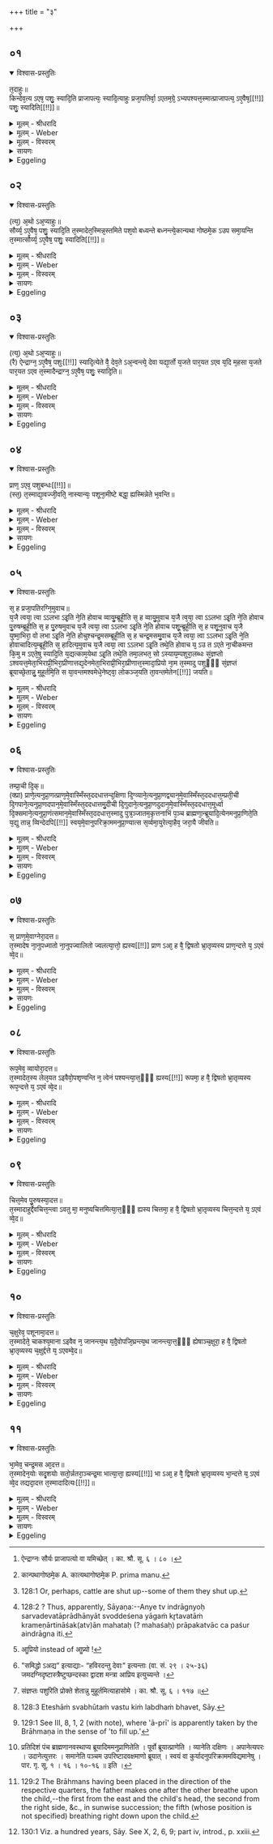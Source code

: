 +++
title = "३"

+++


## ०१


<details open><summary>विश्वास-प्रस्तुतिः</summary>

त᳘दाहुः॥  
किन्देव᳘त्य ऽएष᳘ पशुः᳘ स्यादि᳘ति प्राजापत्यः᳘ स्यादि᳘त्याहुः प्रजा᳘पतिर्वा᳘ ऽएतम᳘ग्रे᳘ ऽभ्यपश्यत्त᳘स्मात्प्राजापत्य᳘ ऽए᳘वैष᳘[[!!]] पशुः᳘ स्यादिति[[!!]]॥
</details>

<details><summary>मूलम् - श्रीधरादि</summary>

त᳘दाहुः॥  
किन्देव᳘त्य ऽएष᳘ पशुः᳘ स्यादि᳘ति प्राजापत्यः᳘ स्यादि᳘त्याहुः प्रजा᳘पतिर्वा᳘ ऽएतम᳘ग्रे᳘ ऽभ्यपश्यत्त᳘स्मात्प्राजापत्य᳘ ऽए᳘वैष᳘[[!!]] पशुः᳘ स्यादिति[[!!]]॥
</details>

<details><summary>मूलम् - Weber</summary>

त᳘दाहुः॥  
किंदेव᳘त्य एष᳘ पशुः᳘ स्यादि᳘ति प्राजापत्यः᳘ स्यादि᳘त्याहुः प्रजा᳘पतिर्वा᳘ एतम᳘ग्रेऽभ्य᳘पश्यत्त᳘स्मात्प्राजापत्य᳘ एॗवैष᳘ पशुः᳘ स्यादि᳘ति॥
</details>

<details><summary>मूलम् - विस्वरम्</summary>

**पशुदेवताविकल्पाभिधायकं ब्राह्मणम् ।**
 
तदाहुः- किंदेवत्य एष पशुः स्यादिति । प्राजापत्यः स्यादित्याहुः । प्रजापतिर्वा एतमग्रे ऽभ्यपश्यत् । तस्मात्प्राजापत्य एवैष पशुः स्यादिति ॥ १ ॥ 
</details>

<details><summary>सायणः</summary>

अथास्य पशोः प्रजापतिः सूर्य इन्द्राग्नी चेति त्रयो देवा विकल्पिता [^१_२०८] इति दर्शयितुं क्रमेण तं तं पक्षं सोपपत्तिकमाह- **तदाहुः किंदेवत्य एष पशुः स्यादि**त्यादिना । प्रजापतिना आदौ दृष्टत्वात् अस्य पशोः प्रजापतिर्देवतेति केचिदाहुः ॥ १ ॥ 

[^१_२०८]: ऐन्द्राग्नः सौर्यः प्राजापत्यो वा यमिच्छेत् । का. श्रौ. सू. ६ । ८० । 
</details>

<details><summary>Eggeling</summary>

1. Here, now, they say, 'To what deity should this victim belong?'--'It should belong to Prajāpati,' they say; 'for it was Prajāpati who first saw it: therefore it is to Prajāpati that this victim should belong.'
</details>


## ०२


<details open><summary>विश्वास-प्रस्तुतिः</summary>

(त्य᳘) अ᳘थो ऽअ᳘प्याहुः॥  
सौर्य्य᳘ ऽए᳘वैष᳘ पशुः᳘ स्यादि᳘ति त᳘स्मादेत᳘स्मिन्न᳘स्तमिते पश᳘वो बध्यन्ते बध्नन्त्ये᳘कान्यथा गोष्ठमे᳘क ऽउप समा᳘यन्ति त᳘स्मात्सौर्य्य᳘ ऽए᳘वैष᳘ पशुः᳘ स्यादिति[[!!]]॥
</details>

<details><summary>मूलम् - श्रीधरादि</summary>

(त्य᳘) अ᳘थो ऽअ᳘प्याहुः॥  
सौर्य्य᳘ ऽए᳘वैष᳘ पशुः᳘ स्यादि᳘ति त᳘स्मादेत᳘स्मिन्न᳘स्तमिते पश᳘वो बध्यन्ते बध्नन्त्ये᳘कान्यथा गोष्ठमे᳘क ऽउप समा᳘यन्ति त᳘स्मात्सौर्य्य᳘ ऽए᳘वैष᳘ पशुः᳘ स्यादिति[[!!]]॥
</details>

<details><summary>मूलम् - Weber</summary>

अ᳘थो अ᳘प्याहुः॥  
सौर्य᳘ एॗवैष᳘ पशुः᳘ स्यादि᳘ति त᳘स्मादेत᳘स्मिन्न᳘स्तमिते पश᳘वो बध्यन्ते बध्नन्त्ये᳘कान्यथागोष्ठमे᳘क [^wbr_1] उपसमा᳘यन्ति त᳘स्मात्सौर्य᳘ एॗवैष᳘ पशुः᳘ स्यादि᳘ति॥  

[^wbr_1]: कान्पथागोष्ठमे᳘क A. कात्यथागोष्ठमे᳘क P. prima manu.
</details>

<details><summary>मूलम् - विस्वरम्</summary>

अथो अप्याहुः । सौर्य एवैष पशुः स्यादिति । तस्मादेतस्मिन्नस्तमिते पशवो बध्यन्ते । बध्नन्त्येकान्यथा गोष्ठम् एक उप समायन्ति । तस्मात्सौर्य एवैष पशुः स्यादिति ॥ २ ॥ 
</details>

<details><summary>सायणः</summary>

अपरे सूर्ये अस्तमिते पशूनां स्वस्वस्थाने बन्धनदर्शनात् सर्वेषां स्वस्वस्थाने प्राप्तेश्च हेतोः सूर्यायत्तस्थितित्वात् 'सौर्य एव' इत्याहुः ॥ २ ॥ 
</details>

<details><summary>Eggeling</summary>

2. And they also say, 'To Sūrya (the sun) that victim should belong;'--whence it is that cattle are tied up when he (the sun) has set: some of them

they tie up [^egg_395] in their respective stables, and others just flock together:--'therefore,' they say, 'it is to Sūrya that this victim should belong.'

[^egg_395]: 128:1 Or, perhaps, cattle are shut up--some of them they shut up.
</details>


## ०३


<details open><summary>विश्वास-प्रस्तुतिः</summary>

(त्य᳘) अ᳘थो ऽअ᳘प्याहुः॥  
(रै) ऐन्द्राग्न᳘ ऽए᳘वैष᳘ पशुः[[!!]] स्यादि᳘त्येते वै᳘ देव᳘ते ऽअ᳘न्वन्त्ये᳘ देवा यद्या᳘र्तो य᳘जते पार᳘यत ऽएव य᳘दि म᳘हसा य᳘जते पार᳘यत ऽएव त᳘स्मादैन्द्राग्न᳘ ऽए᳘वैष᳘ पशुः᳘ स्यादि᳘ति॥
</details>

<details><summary>मूलम् - श्रीधरादि</summary>

(त्य᳘) अ᳘थो ऽअ᳘प्याहुः॥  
(रै) ऐन्द्राग्न᳘ ऽए᳘वैष᳘ पशुः[[!!]] स्यादि᳘त्येते वै᳘ देव᳘ते ऽअ᳘न्वन्त्ये᳘ देवा यद्या᳘र्तो य᳘जते पार᳘यत ऽएव य᳘दि म᳘हसा य᳘जते पार᳘यत ऽएव त᳘स्मादैन्द्राग्न᳘ ऽए᳘वैष᳘ पशुः᳘ स्यादि᳘ति॥
</details>

<details><summary>मूलम् - Weber</summary>

अ᳘थो अ᳘प्याहुः॥  
ऐन्द्राग्न᳘ एॗवैष᳘ पशुः᳘ स्यादि᳘त्येते वै᳘ देव᳘ते अ᳘न्वन्त्ये᳘ देवा यद्या᳘र्तो य᳘जते पार᳘यत एव य᳘दि म᳘हसाय᳘जते पार᳘यत एव त᳘स्मादैन्द्राग्न᳘ एॗवैष पशुः᳘ स्यादि᳘ति॥
</details>

<details><summary>मूलम् - विस्वरम्</summary>

अथो अप्याहुः । ऐन्द्राग्न एवैष पशुः स्यादिति । एते वै देवते अन्वन्ये देवाः । यद्यार्तो यजते पारयत एव । यदि महसा यजते पारयत एव । तस्मादैन्द्राग्न एवैष पशुः स्यादिति ॥ ३ ॥ 
</details>

<details><summary>सायणः</summary>

अन्ये तु इन्द्राग्न्योः सर्वदेवताप्राधान्यात् स्वोद्देशेन यागं कृतवतां क्रमेणार्तिनाशकत्वात् महसः प्रापकत्वाच्च पशोरिन्द्राग्नी एव देवते इत्याहुः ॥ ३ ॥ 
</details>

<details><summary>Eggeling</summary>

3. And they also say, 'To Indra and Agni that victim should belong; for behind these two deities are (all) the other gods;--if one who is afflicted sacrifices, those two (gods) sustain him; and if one sacrifices with (a desire for) abundance [^egg_396], they sustain him: therefore it is to Indra and Agni that this victim should belong.'

[^egg_396]: 128:2 ? Thus, apparently, Sāyaṇa:--Anye tv indrāgnyoḥ sarvadevatāprādhānyāt svoddeśena yāgaṁ kr̥tavatāṁ krameṇārtināśak(atv)ān mahataḥ (? mahaśaḥ) prāpakatvāc ca paśur aindrāgna iti.
</details>


## ०४


<details open><summary>विश्वास-प्रस्तुतिः</summary>

प्राण᳘ ऽएव᳘ पशुबन्धः[[!!]]॥  
(स्त᳘) त᳘स्माद्या᳘वज्जी᳘वति᳘ नास्यान्यः᳘ पशूना᳘मीष्टे बद्धा᳘ ह्यस्मिन्नेते भ᳘वन्ति॥
</details>

<details><summary>मूलम् - श्रीधरादि</summary>

प्राण᳘ ऽएव᳘ पशुबन्धः[[!!]]॥  
(स्त᳘) त᳘स्माद्या᳘वज्जी᳘वति᳘ नास्यान्यः᳘ पशूना᳘मीष्टे बद्धा᳘ ह्यस्मिन्नेते भ᳘वन्ति॥
</details>

<details><summary>मूलम् - Weber</summary>

प्राण᳘ एव᳘ पशुबन्धः᳟॥  
त᳘स्माद्या᳘वज्जीवतिॗ नास्यान्यः᳘ पशूना᳘मीष्टे बद्धाॗ ह्यास्मिन्नेते भ᳘वन्ति॥
</details>

<details><summary>मूलम् - विस्वरम्</summary>

प्राण एव पशुबन्धः । तस्माद्यावज्जीवति । नास्यान्यः पशूनामीष्टे । बद्धा ह्यस्मिन्नेते भवन्ति ॥ ४ ॥ 
</details>

<details><summary>सायणः</summary>

पशुत्वस्य प्राणात्मकतां तत्परिज्ञातुः पशुना आर्तिहेतुतां समर्थयते- **प्राण एव पशुबन्ध** इति । तस्मात् पशोः प्राणाभिमानित्वात् स पशुबन्धयाजी यावन्तं कालं 'जीवति' 'अस्य' यजमानस्य 'पशूनाम्' 'नान्यः' तस्करादिः स्वामी भवति । किं तु 'अस्मिन्' संबद्धा एव 'एते' पशव 'भवन्ति' । तस्मात् प्राणरूपता युक्ता ॥ ४ ॥ 
</details>

<details><summary>Eggeling</summary>

4. The animal sacrifice, indeed, is the breath, whence, as long as one lives, no other has power over his cattle, for they are tied to him.
</details>


## ०५


<details open><summary>विश्वास-प्रस्तुतिः</summary>

स᳘ ह प्रजा᳘पतिरग्नि᳘मुवाच॥  
य᳘जै त्वया᳘ त्वा ऽऽलभा ऽइ᳘ति ने᳘ति होवाच व्वायु᳘म्ब्रूही᳘ति स᳘ ह व्वायु᳘मुवाच य᳘जै त्व᳘या᳘ त्वा ऽऽलभा ऽइ᳘ति ने᳘ति होवाच पु᳘रुषम्ब्रूही᳘ति स᳘ ह पु᳘रुषमुवाच य᳘जै त्वया᳘ त्वा ऽऽलभा ऽइ᳘ति ने᳘ति होवाच पशू᳘न्ब्रूही᳘ति स᳘ ह पशू᳘नुवाच य᳘जै युष्मा᳘भिरा᳘ वो लभा ऽइ᳘ति ने᳘ति होचुश्चन्द्र᳘मसम्ब्रूही᳘ति स᳘ ह चन्द्र᳘मसमु᳘वाच य᳘जै त्वया᳘ त्वा ऽऽलभा ऽइ᳘ति ने᳘ति होवाचादित्य᳘म्ब्रूही᳘ति स᳘ हादित्य᳘मुवाच य᳘जै त्वया᳘ त्वा ऽऽलभा ऽइ᳘ति तथे᳘ति होवाच य᳘ ऽउ त ऽएते ना᳘चीकमन्त कि᳘मु म ऽएते᳘षु स्यादि᳘ति य᳘द्यत्काम᳘येथा ऽइ᳘ति तथे᳘ति तमा᳘लभत᳘ सो ऽस्याय᳘म्पशुरा᳘लब्धः सं᳘ज्ञप्तो ऽश्वयत्त᳘मेता᳘भिराप्री᳘भिरा᳘प्रीणात्तद्य᳘देनमेता᳘भिराप्री᳘भिरा᳘प्रीणात्त᳘स्मादा᳘प्रियो ना᳘म त᳘स्मादु पशुᳫँ᳭ सं᳘ज्ञप्तं ब्रूयाच्छे᳘तान्नु᳘ मुहूर्तमि᳘ति स या᳘वन्तमश्वमेधे᳘नेष्ट्वा᳘ लोकञ्ज᳘यति ता᳘वन्तमेतेन[[!!]] जयति॥
</details>

<details><summary>मूलम् - श्रीधरादि</summary>

स᳘ ह प्रजा᳘पतिरग्नि᳘मुवाच॥  
य᳘जै त्वया᳘ त्वा ऽऽलभा ऽइ᳘ति ने᳘ति होवाच व्वायु᳘म्ब्रूही᳘ति स᳘ ह व्वायु᳘मुवाच य᳘जै त्व᳘या᳘ त्वा ऽऽलभा ऽइ᳘ति ने᳘ति होवाच पु᳘रुषम्ब्रूही᳘ति स᳘ ह पु᳘रुषमुवाच य᳘जै त्वया᳘ त्वा ऽऽलभा ऽइ᳘ति ने᳘ति होवाच पशू᳘न्ब्रूही᳘ति स᳘ ह पशू᳘नुवाच य᳘जै युष्मा᳘भिरा᳘ वो लभा ऽइ᳘ति ने᳘ति होचुश्चन्द्र᳘मसम्ब्रूही᳘ति स᳘ ह चन्द्र᳘मसमु᳘वाच य᳘जै त्वया᳘ त्वा ऽऽलभा ऽइ᳘ति ने᳘ति होवाचादित्य᳘म्ब्रूही᳘ति स᳘ हादित्य᳘मुवाच य᳘जै त्वया᳘ त्वा ऽऽलभा ऽइ᳘ति तथे᳘ति होवाच य᳘ ऽउ त ऽएते ना᳘चीकमन्त कि᳘मु म ऽएते᳘षु स्यादि᳘ति य᳘द्यत्काम᳘येथा ऽइ᳘ति तथे᳘ति तमा᳘लभत᳘ सो ऽस्याय᳘म्पशुरा᳘लब्धः सं᳘ज्ञप्तो ऽश्वयत्त᳘मेता᳘भिराप्री᳘भिरा᳘प्रीणात्तद्य᳘देनमेता᳘भिराप्री᳘भिरा᳘प्रीणात्त᳘स्मादा᳘प्रियो ना᳘म त᳘स्मादु पशुᳫँ᳭ सं᳘ज्ञप्तं ब्रूयाच्छे᳘तान्नु᳘ मुहूर्तमि᳘ति स या᳘वन्तमश्वमेधे᳘नेष्ट्वा᳘ लोकञ्ज᳘यति ता᳘वन्तमेतेन[[!!]] जयति॥
</details>

<details><summary>मूलम् - Weber</summary>

स᳘ ह प्रजा᳘पतिरग्नि᳘मुवाच॥  
य᳘जै त्वया᳘ त्वा लभा इ᳘ति ने᳘ति होवाच वायु᳘म् ब्रूही᳘ति स᳘ ह वायु᳘मुवाच य᳘जै त्व᳘या᳘ त्वा लभा इ᳘ति ने᳘ति होवाच पु᳘रुषम् ब्रूही᳘ति स᳘ ह पु᳘रुषमुवाच य᳘जै त्वया᳘ त्वा लभा इ᳘ति ने᳘ति होवाच पशू᳘न्ब्रूही᳘ति स᳘ ह पशू᳘नुवाच य᳘जै युष्मा᳘भिरा᳘ वो लभा इ᳘ति ने᳘ति होचुश्चन्द्र᳘मसम् ब्रूही᳘ति स᳘ ह चन्द्र᳘मसमुवाच य᳘जै त्वया᳘ त्वा लभा इ᳘ति ने᳘ति होवाचादित्य᳘म् ब्रूही᳘ति स᳘ हादित्य᳘मुवाच य᳘जै त्वया᳘ त्वा लभा इ᳘ति तथे᳘ति होवाच य᳘ उ त एते ना᳘चीकमन्त कि᳘मु म एते᳘षु स्यादि᳘ति य᳘द्यत्काम᳘येथा इ᳘ति तथे᳘ति तमा᳘लभतॗ सोऽस्याय᳘म् पशुरा᳘लब्धः सं᳘ज्ञप्तोऽश्वयत्त᳘मेता᳘भिराप्री᳘भिरा᳘प्रीणात्तद्य᳘देनमेता᳘भिराप्री᳘भिरा᳘प्रीणात्त᳘स्मादाॗप्रियो [^wbr_2] ना᳘म त᳘स्मादु पशुᳫं सं᳘ज्ञप्तम् ब्रूयाछे᳘तां नु᳘ मुहूर्तमि᳘ति स या᳘वन्तमश्वमेधे᳘नेष्ट्वा᳘ लोकं ज᳘यति ता᳘वन्तमेते᳘न जयति॥  

[^wbr_2]: आॗप्रियो instead of आॗप्र्यो !
</details>

<details><summary>मूलम् - विस्वरम्</summary>

स ह प्रजापतिरग्निमुवाच । यजै त्वया त्वा ऽऽलभा इति । नेति होवाच । वायुं ब्रूहीति । स ह वायुमुवाच । यजै त्वया त्वा ऽऽलभा इति । नेति होवाच । पुरुषं ब्रूहीति । स ह पुरुषमुवाच । जै त्वया त्वा ऽऽलभा इति । नेति होवाच । पशुन् ब्रूहीति । स ह पशूनुवाच । यजै युष्माभिरा वो लभा इति । नेति होचुः । चंद्रमसं ब्रूहीति । स ह चंद्रमसमुवाच । यजै त्वया त्वा ऽऽलभा इति । नेति होवाच । आदित्यं ब्रूहीति । स हादित्यमुवाच । यजै त्वया त्वा ऽऽलभा इति । तथेति होवाच । य उ त एते नाचीकमन्त । किमु म एतेषु स्यादिति । यद्यत्कामयेथा इति । तथेति तमालभत । सो ऽस्यायं पशुरालब्धः संज्ञप्तः अश्वयत् । तमेताभिराप्रीभिराप्रीणात् । तद्यदेनमेताभिराप्रीभिराप्रीणात् । तस्मादाप्रियो नाम । तस्मादु पशुं संज्ञप्तं ब्रूयाच्छेतान्नुमुहूर्तमिति । स यावन्तमश्वमेधेनेष्ट्वा लोकं जयति । तावन्तमेतेन जयति ॥ ५ ॥ 
</details>

<details><summary>सायणः</summary>

विहितस्य पशोः उक्तप्राणरूपतोपपादनाय तस्यैव अग्न्यादिषड्देवतामयत्वोपपादनाय च आख्यायिकामाह- **स ह प्रजापतिरग्निमुवाचे**त्यादिना । पुरा किल 'प्रजापतिरग्निमुवाच' । किमिति ? **यजै त्वये**ति । त्वां पशुं कृत्वा 'यजै' इति । तस्यैव व्याख्यानम्- **त्वा ऽऽलभै** इति । पशुभूतस्य तव आलंभं करिष्यामीति स प्रजापतिना पृष्टो ऽपि अग्निः 'नेति होवाच' निराचकारेत्यर्थः । हेत्यनेन पुरावृत्तत्वं द्योत्यते । एवं निराकुर्वन्नग्निः अन्ते आदित्य एव पशुर्भविष्यतीति अमुमर्थं मनसि कृत्वा 'वायुं ब्रूहि' इत्युवाच । एवं वायुपुरुषपशुचन्द्राः प्रजापतिना पशुभावाय पृष्टाः स्वं स्वं प्रतिषिध्य उत्तरमुत्तरं पृच्छेत्यूचुः । अथ तेषु निराकर्तृषु सत्सु चंद्रमसा आदित्यं पृच्छेत्युक्तः प्रजापतिः 'आदित्यमुवाच' 'त्वया यजै' इति । स तु तथेत्युवाच । अंगीकृत्य पुनरब्रवीत् । 'एते' पुनः पशुभावं नाकामयन्त । कामयतः 'मे' एतेष्वग्न्यादिषु किं स्यात् । एतेषां स्वभूतं वस्तु किं लब्धं भवेदिति । स प्रजापतिरादित्यमुवाच- **यद्यत्कामयेथा** इति । तत्तद्दास्यामीति शेषः । कामितस्वरूपमुपरि वक्ष्यति- "स प्रागमेवाग्नेरादत्त" इत्यादिना । एवमुक्त्वा वाचं स्वीकृत्य तथा ऽस्त्वित्युक्ते स प्रजापतिस्तमालंभत । 'स आलब्धः' 'संज्ञप्तः' पशुः 'अश्वयत्' उच्छूनः अभवत् । तं उच्छूनं पशुं 'एताभिः' प्रसिद्धाभिः "समिद्धो अद्य" (वा. सं. २९ । २५) इत्यादिभिराप्रीभिः [^१_२१०] 'आप्रीणात्' अतर्पयत् । प्रसंगादाप्रीशब्दं निर्वक्ति- **तद्यदेनमेताभिरि**ति । यस्मादेनं पशुं 'एताभिराप्रीणात्' । आप्रीतं संतुष्टं चक्रे । 'तस्मात्' आप्रीणामन्नसाधनत्वात् 'आप्रियः' इति 'नाम' संपन्नम् । तदेव प्रीणनजनितं शयनं विधत्ते- 'तस्मादु पशुं संज्ञप्तं ब्रूयात्'- **शेतान्नुमुहूर्तमि**ति [^२_२१०] । तदाह 'शेतान्नुमुहूर्तमिति' । मुहूर्तो घटिकाद्वयम् । अत्यंतसंयोगे द्वितीया (पा. सू. २ । ३ । ५) इति । 'शेताम्' तावंतं कालं आप्रीणनेन आत्यन्तिकं सुखं प्राप्त इव अयं पशुः शयनं करोत्वित्यर्थः । अथ यथा अश्वमेधेन इष्टभावनापुरःसरं पशुनेष्टवतः फलमाह- **स यावन्तमश्वमेधेनेष्ट्वा लोकं जयति तावन्तमेतेन जयति** इति । एतेन आदित्यात्मना भावितेन पशुनेत्यर्थः । वेदितुः फलं चैतत् द्रष्टव्यम् । एतेनोक्तार्थज्ञानेनेत्यर्थः ॥ ५ ॥ 

[^१_२१०]: "समिद्धो ऽअद्य” इत्याद्याः- “हविरदन्तु देवाः" इत्यन्ताः (वा. सं. २९ । २५-३६) जमदग्निदृष्टास्त्रैष्टुप्छन्दस्का द्वादश मन्त्रा आप्रिय इत्युच्यन्ते । 

[^२_२१०]: संज्ञप्तः पशुरिति प्रोक्ते शेतान्नु मुहूर्तमित्याहासोमे । का. श्रौ. सू. ६ । ११७ ॥ 
</details>

<details><summary>Eggeling</summary>

5. Prajāpati said to Agni, 'I will perform sacrifice with thee: I will lay hands upon thee (as a victim).'--'Nay,' said he, 'speak unto man!' He said to man, 'I will perform sacrifice with thee: I will lay hands upon thee.'--'Nay,' said he, 'speak unto the cattle!' He said to the cattle, 'I will perform sacrifice with you: I will lay hands upon you.'--'Nay,' said they, 'speak unto the moon!' He said to the moon, 'I will perform sacrifice with thee: I will lay hands upon thee,'--'Nay,' said he, 'speak unto the sun!' He said to the sun, 'I will perform sacrifice with thee: I will lay hands upon thee.' 'So be it!' said he; 'but seeing that those liked it not (to be slaughtered), what, then, shall become mine that now is with these [^egg_397]?'--'Whatsoever

[^egg_397]: 128:3 Eteshāṁ svabhūtaṁ vastu kiṁ labdhaṁ bhavet, Sāy.

thou mayest desire,' he said.--'So be it,' he replied. He laid hands upon him, and this is that animal of his seized (for sacrifice). When slaughtered, it swelled, and by means of those Āprī-hymns, he appeased it [^egg_398]; and inasmuch as, by means of these Āprī-hymns, he appeased it, they are called Āprīs. And let him, for that reason, say of the slaughtered animal, 'Let it lie for a moment!' As great as the world is which he gains by performing the horse-sacrifice, so great a world does he gain by this (animal sacrifice).

[^egg_398]: 129:1 See III, 8, 1, 2 (with note), where 'ā-prī' is apparently taken by the Brāhmaṇa in the sense of 'to fill up.'
</details>


## ०६


<details open><summary>विश्वास-प्रस्तुतिः</summary>

तम्प्रा᳘ची दि᳘क्॥  
(क्प्रा) प्राणे᳘त्यनुप्रा᳘णत्प्राण᳘मे᳘वास्मिँस्त᳘ददधात्तन्द᳘क्षिणा दि᳘ग्व्याने᳘त्यनुप्रा᳘णद्व्यान᳘मे᳘वास्मिँस्त᳘ददधात्त᳘म्प्रती᳘ची दि᳘गपाने᳘त्यनुप्रा᳘णदपान᳘मे᳘वास्मिँस्त᳘ददधात्तमु᳘दीची दि᳘गुदाने᳘त्यनुप्रा᳘णदुदान᳘मे᳘वास्मिँस्त᳘ददधात्त᳘मूर्ध्वा दि᳘क्समाने᳘त्यनुप्रा᳘णंत्समान᳘मे᳘वास्मिँस्त᳘ददधात्त᳘स्मादु पुत्र᳘ञ्जातम᳘कृत्तनाभिं प᳘ञ्च ब्राह्मणा᳘न्ब्रूयादि᳘त्येनमनुप्रा᳘णिते᳘ति य᳘द्यु तान्न᳘ व्विन्देदपि[[!!]] स्वय᳘मे᳘वानुपरिक्रा᳘ममनुप्रा᳘ण्यात्स स᳘र्व्वमा᳘युरेत्या᳘हैव᳘ जरा᳘यै जीवति॥
</details>

<details><summary>मूलम् - श्रीधरादि</summary>

तम्प्रा᳘ची दि᳘क्॥  
(क्प्रा) प्राणे᳘त्यनुप्रा᳘णत्प्राण᳘मे᳘वास्मिँस्त᳘ददधात्तन्द᳘क्षिणा दि᳘ग्व्याने᳘त्यनुप्रा᳘णद्व्यान᳘मे᳘वास्मिँस्त᳘ददधात्त᳘म्प्रती᳘ची दि᳘गपाने᳘त्यनुप्रा᳘णदपान᳘मे᳘वास्मिँस्त᳘ददधात्तमु᳘दीची दि᳘गुदाने᳘त्यनुप्रा᳘णदुदान᳘मे᳘वास्मिँस्त᳘ददधात्त᳘मूर्ध्वा दि᳘क्समाने᳘त्यनुप्रा᳘णंत्समान᳘मे᳘वास्मिँस्त᳘ददधात्त᳘स्मादु पुत्र᳘ञ्जातम᳘कृत्तनाभिं प᳘ञ्च ब्राह्मणा᳘न्ब्रूयादि᳘त्येनमनुप्रा᳘णिते᳘ति य᳘द्यु तान्न᳘ व्विन्देदपि[[!!]] स्वय᳘मे᳘वानुपरिक्रा᳘ममनुप्रा᳘ण्यात्स स᳘र्व्वमा᳘युरेत्या᳘हैव᳘ जरा᳘यै जीवति॥
</details>

<details><summary>मूलम् - Weber</summary>

तम् प्रा᳘ची दि᳘क्॥  
प्राणे᳘त्यनुप्रा᳘णत्प्राण᳘मेॗवास्मिंस्त᳘ददधात्तं द᳘क्षिणा दि᳘ग्व्याने᳘त्यनुप्रा᳘णद्व्यान᳘मेॗवास्मिंस्त᳘ददधात्त᳘म् प्रती᳘ची दि᳘गपाने᳘त्यनुप्रा᳘णदपान᳘मेॗवास्मिंस्त᳘ददधात्तमु᳘दीची दि᳘गुदाने᳘त्यनुप्रा᳘णदुदान᳘मेॗवास्मिंस्त᳘ददधात्त᳘मूर्ध्वा दि᳘क्समाने᳘त्यनुप्रा᳘णत्समान᳘मेॗवास्मिंस्त᳘ददधात्त᳘स्मादु पुत्रं᳘ जातम᳘कृत्तनाभिम् प᳘ञ्च ब्राह्मणा᳘न्ब्रूयादि᳘त्येनमनुप्रा᳘णिते᳘ति य᳘द्यु तान्न᳘ विन्देद᳘पि स्वय᳘मेॗवानुपरिक्रा᳘ममनुप्रा᳘ण्यात्स स᳘र्वमा᳘युरेत्या᳘ हैव᳘ जरा᳘यै जीवति॥
</details>

<details><summary>मूलम् - विस्वरम्</summary>

तं प्राची दिक् प्राणेत्यनुप्राणत्; प्राणमेवास्मिंस्तददधात् । तं दक्षिणा दिग्व्यानेत्यनुप्राणत् । व्यानमेवास्मिंस्तददधात् । तं प्रतीची दिगपानेत्यनुप्राणत्; अपानमेवास्मिंस्तददधात् । तमुदीची दिगुदानेत्यनुप्राणत्; उदानमेवास्मिंस्तददधात् । तमूर्ध्वा दिक् समानेत्यनुप्राणत्; समानमेवास्मिंस्तददधात् । तस्मादु पुत्रं जातमकृत्तनाभिं पंच ब्राह्मणान् ब्रूयादित्येनमनुप्राणितेति । यद्युतान्न विंदेत् । अपि स्वयमेवानुपरिक्राममनुप्राण्यात् । स सर्वमायुरेति । आ हैव जरायै जीवति ॥ ६ ॥ 
</details>

<details><summary>सायणः</summary>

'तं' निष्प्राणत्वेन उच्छ्नं आदित्यलक्षणं पशुं 'प्राची' दिग्देवता हे गतप्राण पशो ! त्वं 'प्राण' प्राणवायुविशिष्टो भव 'इति अनुप्राणत्' । तस्योपरि श्वासं दत्तवतीत्यर्थः । अस्मिन्पशौ 'प्राणमेव' तत्तेनानुप्राणनेन 'अदधात्' स्थापितवति । तथा 'दक्षिणा दिक्' 'व्यान' इत्युक्त्वा 'अनुप्राणत्' तेन 'व्यानमस्मिन्नदधात्' । एवं प्रतीच्युदीच्यूर्ध्वा ऽऽख्यास्तिस्रो ऽपि दिशः क्रमेण 'अपानं उदानं समानं' च 'तस्मिन्' अदधुः । प्रसंगात् किंचित्पुरुषार्थं प्रयोगमाह- **तस्मादु** [^१_२११] **पुत्रं जातमकृत्तनाभिमि**ति । नाभिच्छेदनात्पूर्वं पंच ब्राह्मणान् "एत्य एनमनुप्राणित" 'इति ब्रूयात्' । इतिशब्देन दिक्कृतः प्रकारः प्रदर्श्यते । पंच ब्राह्मणान् पंच दिक्षु अवस्थाप्य प्रागादिक्रमेण प्राणेत्येवमुक्त्वा शिशोरुपरि श्वासं प्रक्षिपेदित्यर्थः । ब्राह्मणानामलाभे कथमिति तत्राह- **यद्यु तानि**ति । ब्राह्मणालाभे स्वपितैव सर्वतः परिक्रम्योक्तप्रकारं कुर्यात् । एवं कृते सति शिशुः 'सर्वं' शतसंवत्सररूपम् 'आयुरेति' च 'आ हैव जरायै जीवति' जरापर्यंतं जीवतीत्यर्थः । अनेन प्राण एव पशुबंध इति अधिभावना प्रदर्शिता भवति ॥ ६ ॥ 

[^१_२११]: प्रतिदिशं पंच ब्राह्मणानवस्थाप्य ब्रूयादिममनुप्राणितेति । पूर्वो ब्रूयात्प्राणेति । व्यानेति दक्षिणः । अपानेत्यपरः । उदानेत्युत्तरः । समानेति पञ्चम उपरिष्टादवक्षमाणो ब्रूयात् । स्वयं वा कुर्यादनुपरिक्राममविद्यमानेषु । पार. गृ. सू. १ । १६ । १०-१६ ॥ इति । 
</details>

<details><summary>Eggeling</summary>

6. The (wind of the) eastern region breathed over that (dead victim), saying, 'Breathe forth!' and thereby laid the breath (of the mouth) into it; the southern region breathed over it, saying, 'Breathe through!' and thereby laid the through-breathing into it; the western region breathed over it, saying, 'Breathe off!' and thereby laid the off-breathing into it; the northern region breathed over it, saying, 'Breathe up!' and thereby laid the up-breathing (of the nostrils) into it; the upper region breathed over it, saying, 'Breathe all about!' and thereby laid the circulating breathing into it. Therefore, regarding a new-born son, let him say to five Brāhmaṇas, before the navel-string has been cut, 'Breathe over him in this way [^egg_399]!' But if he should be unable to obtain them he may even

[^egg_399]: 129:2 The Brāhmans having been placed in the direction of the respective quarters, the father makes one after the other breathe upon the child,--the first from the east and the child's head, the second from the right side, &c., in sunwise succession; the fifth (whose position is not specified) breathing right down upon the child.

himself breathe over him whilst walking round him; and that (son of his) attains the full measure of life [^egg_400] and lives to old age.

[^egg_400]: 130:1 Viz. a hundred years, Sāy. See X, 2, 6, 9; part iv, introd., p. xxiii.
</details>


## ०७


<details open><summary>विश्वास-प्रस्तुतिः</summary>

स᳘ प्राण᳘मे᳘वाग्नेरा᳘दत्त॥  
त᳘स्मादेष ना᳘नुपध्मातो ना᳘नुपज्वालितो ज्वलत्या᳘त्तो᳘ ह्यस्य[[!!]] प्राण ऽआ᳘ ह वै᳘ द्विषतो भ्रा᳘तृव्यस्य प्राण᳘न्दत्ते य᳘ ऽएवं व्वे᳘द॥
</details>

<details><summary>मूलम् - श्रीधरादि</summary>

स᳘ प्राण᳘मे᳘वाग्नेरा᳘दत्त॥  
त᳘स्मादेष ना᳘नुपध्मातो ना᳘नुपज्वालितो ज्वलत्या᳘त्तो᳘ ह्यस्य[[!!]] प्राण ऽआ᳘ ह वै᳘ द्विषतो भ्रा᳘तृव्यस्य प्राण᳘न्दत्ते य᳘ ऽएवं व्वे᳘द॥
</details>

<details><summary>मूलम् - Weber</summary>

स᳘ प्राण᳘मेॗवाग्नेरा᳘दत्त॥  
त᳘स्मादेष ना᳘नुपध्मातो ना᳘नुपज्वलितो ज्वलत्या᳘त्तो ह्य᳘स्य प्राण आ᳘ ह वै᳘ द्विषतो भ्रा᳘तृव्यस्य प्राणं᳘ दत्ते य᳘ एवं वे᳘द॥
</details>

<details><summary>मूलम् - विस्वरम्</summary>

स प्राणमेवाग्नेरादत्त । तस्मादेष नानुपध्मा नानुपज्वालितो ज्वलति । आत्तो ह्यस्य प्राणः । आ ह वै द्विषतो भ्रातृव्यस्य प्राणं दत्ते । य एवं वेद ॥ ७ ॥ 
</details>

<details><summary>सायणः</summary>

"किमु म एतेषु स्यात्" इति आदित्येन उक्ते सति "यद्यत्कामयेथाः" इति प्रजापतिना यत् प्राक् दत्तम्, तस्य स्वीकारं दर्शयति- **प्राणमेवाग्नेरादत्ते**त्यादिना । प्राण आत्तो ऽअग्नेरिति कथं निश्चीयत इति ? । तत्र लिंगमाह- **तस्मादेष** इति । तस्मादात्तप्राणत्वादेव अग्निरनुपध्मातो मुखस्थेन वायुना ऽप्रेर्यमाणः तथा काष्ठादिना उपज्वलनमप्राप्तः कदाचिदपि 'न ज्वलति' । अतः अधिगम्यते प्राण आदित्येन स्वीकृत इति **आ ह वै द्विषत** इति । वेदितुः फलकथनम् ॥ ७ ॥ 
</details>

<details><summary>Eggeling</summary>

7. He (the sun) took unto himself Agni's breath; whence that (fire) does not blaze unless fanned or kindled, for its breath has been taken from it; and, verily, he who knows this takes away the breath of life from his spiteful enemy.
</details>


## ०८


<details open><summary>विश्वास-प्रस्तुतिः</summary>

रूप᳘मेव᳘ व्वायोरा᳘दत्त॥  
त᳘स्मादेत᳘स्य लेल᳘यत ऽइवैवो᳘पशृण्वन्ति न᳘ त्वेनं पश्यन्त्या᳘त्त᳘ᳫँ᳘ ह्यस्य[[!!]] रूपमा᳘ ह वै᳘ द्विषतो भ्रा᳘तृव्यस्य रूप᳘न्दत्ते य᳘ ऽएवं व्वे᳘द॥
</details>

<details><summary>मूलम् - श्रीधरादि</summary>

रूप᳘मेव᳘ व्वायोरा᳘दत्त॥  
त᳘स्मादेत᳘स्य लेल᳘यत ऽइवैवो᳘पशृण्वन्ति न᳘ त्वेनं पश्यन्त्या᳘त्त᳘ᳫँ᳘ ह्यस्य[[!!]] रूपमा᳘ ह वै᳘ द्विषतो भ्रा᳘तृव्यस्य रूप᳘न्दत्ते य᳘ ऽएवं व्वे᳘द॥
</details>

<details><summary>मूलम् - Weber</summary>

रूप᳘मेव वायोरा᳘दत्त॥  
त᳘स्मादेत᳘स्य लेल᳘यत इवैवो᳘पशृण्वन्ति नॗ त्वेनम् पश्यन्त्या᳘त्तᳫं ह्य᳘स्य रूपमा᳘ ह वै द्विषतो भ्रा᳘तृव्यस्य रूपं᳘ दत्ते य᳘ एवं वे᳘द॥
</details>

<details><summary>मूलम् - विस्वरम्</summary>

रूपमेव वायोरादत्त । तस्मादेतस्य लेलयत इवैवोपशृण्वंति । न त्वेनं पश्यंति । आत्तं ह्यस्य रूपम् । आ ह वै द्विषतो भ्रातृव्यस्य रूपं दत्ते । य एवं वेद ॥ ८ ॥ 
</details>

<details><summary>सायणः</summary>

वायोः सकाशात् रूपादाने कारणमाह- **तस्मादेतस्य लेलयत इवैवोपशृण्वंती**ति । 'लेलयतः' चलतः अस्य शृण्वंति । किं त्वेनं अग्न्यादिवन्न साक्षात्पश्यन्ति । **आ ह वा** इति वेदितुः फलश्रुतिः । एवं सर्वत्रादत्त इति संबंधः ॥ ८ ॥ 
</details>

<details><summary>Eggeling</summary>

8. He took to himself Vāyu's form; whence people hear it (the wind), as it were, shaking, but do not see it, for its form has been taken from it; and, verily, he who knows this takes away the form of his spiteful enemy.
</details>


## ०९


<details open><summary>विश्वास-प्रस्तुतिः</summary>

चित्त᳘मेव पु᳘रुषस्या᳘दत्त॥  
त᳘स्मादाहुर्द्देवचित्त᳘न्त्वा ऽवतु मा᳘ मनुष्यचित्तमित्या᳘त्त᳘ᳫँ᳘ ह्यस्य चित्तमा᳘ ह वै᳘ द्विषतो भ्रा᳘तृव्यस्य चित्त᳘न्दत्ते य᳘ ऽएवं व्वे᳘द॥
</details>

<details><summary>मूलम् - श्रीधरादि</summary>

चित्त᳘मेव पु᳘रुषस्या᳘दत्त॥  
त᳘स्मादाहुर्द्देवचित्त᳘न्त्वा ऽवतु मा᳘ मनुष्यचित्तमित्या᳘त्त᳘ᳫँ᳘ ह्यस्य चित्तमा᳘ ह वै᳘ द्विषतो भ्रा᳘तृव्यस्य चित्त᳘न्दत्ते य᳘ ऽएवं व्वे᳘द॥
</details>

<details><summary>मूलम् - Weber</summary>

चित्त᳘मेव पु᳘रुषस्या᳘दत्त॥  
त᳘स्मादाहुर्देवचित्तं᳘ त्वावतु मा᳘ मनुष्यचित्तमित्या᳘त्तᳫं ह्यस्य चित्तमा᳘ ह वै᳘ द्विषतो भ्रा᳘तृव्यस्य चित्तं᳘ दत्ते य᳘ एवं वे᳘द॥
</details>

<details><summary>मूलम् - विस्वरम्</summary>

चित्तमेव पुरुषस्यादत्त, तस्मादाहुः, देवचित्तं त्वा ऽवतु, मा मनुष्यचित्तमिति । आत्तं ह्यस्य चित्तम् । आ ह वै द्विषतो भ्रातृव्यस्य चित्तं दत्ते, य एवं वेद ॥ ९ ॥ 
</details>

<details><summary>सायणः</summary>

तथा 'पुरुषस्य' 'चित्तमेवादत्त' आदित्यः । 'तस्मात्' क्वचित् आशास्यं पुरुषमाहुः । कथं ? 'देवचित्तं त्वा ऽवतु, मा मनुष्यचित्तमिति' । **आ ह वा** इत्यादि पूर्ववत् ॥ ९ ॥ 
</details>

<details><summary>Eggeling</summary>

9. He took to himself man's thought; whence people say, 'The divine thought protect thee, man's thought me!' for his thought has been taken from him; and, verily, he who knows this takes away the thought of his spiteful enemy.
</details>


## १०


<details open><summary>विश्वास-प्रस्तुतिः</summary>

च᳘क्षुरेव᳘ पशूनामा᳘दत्त॥  
त᳘स्मादेते᳘ चाकश्य᳘माना ऽइवैव न᳘ जानन्त्य᳘थ य᳘दै᳘वोपजि᳘घ्रन्त्य᳘थ जानन्त्या᳘त्त᳘ᳫँ᳘ ह्येषाञ्च᳘क्षुरा᳘ ह वै᳘ द्विषतो भ्रा᳘तृव्यस्य च᳘क्षुर्द्दत्ते य᳘ ऽएवम्वे᳘द॥
</details>

<details><summary>मूलम् - श्रीधरादि</summary>

च᳘क्षुरेव᳘ पशूनामा᳘दत्त॥  
त᳘स्मादेते᳘ चाकश्य᳘माना ऽइवैव न᳘ जानन्त्य᳘थ य᳘दै᳘वोपजि᳘घ्रन्त्य᳘थ जानन्त्या᳘त्त᳘ᳫँ᳘ ह्येषाञ्च᳘क्षुरा᳘ ह वै᳘ द्विषतो भ्रा᳘तृव्यस्य च᳘क्षुर्द्दत्ते य᳘ ऽएवम्वे᳘द॥
</details>

<details><summary>मूलम् - Weber</summary>

च᳘क्षुरेव᳘ पशूनामा᳘दत्त॥  
त᳘स्मादेते᳘ चाकश्य᳘माना इवैव न᳘ जानन्त्य᳘थ यॗदैॗवोपजि᳘घ्रन्त्य᳘थ जानन्त्याॗत्तᳫं ह्येषां च᳘क्षुरा᳘ ह वै᳘ द्विषतो भ्रा᳘तृव्यस्य च᳘क्षुर्तत्ते य᳘ एवं वे᳘द॥
</details>

<details><summary>मूलम् - विस्वरम्</summary>

चक्षुरेव पशूनामादत्त, तस्मादेते चाकश्यमाना इवैव न जानन्ति । अथ यदैवोपजिघ्रन्ति । अथ जानन्ति । आत्तं ह्येषां चक्षुः । आ ह वै द्विषतो भ्रातृव्यस्य चक्षुर्दत्ते, य एवं वेद ॥ १० ॥ 
</details>

<details><summary>सायणः</summary>

पशुभ्यः सकाशात् चक्षुष आदाने लिंगमाह- **तस्मादेते चाकश्यमाना इवैव न जानन्ति** । **अथ यदैवोपजिघ्रंत्यथ जानन्ति** इति । यस्मात्पशवो भृशं पश्यन्त इव वर्तमाना अपि न 'जानन्ति' । किंतु आघ्राणेन सर्वं 'जानन्ति' । तस्माच्चक्षुरात्तमिति निश्चीयते । शिष्टं पूर्ववत् ॥ १० ॥ 
</details>

<details><summary>Eggeling</summary>

10. He took to himself the eye of cattle; whence, even whilst seeing clearly, as it were, they do not know anything, but only know what it is when they smell at it, for their eye has been taken from them; and, verily, he who knows this takes away the eye of his spiteful enemy.
</details>


## ११


<details open><summary>विश्वास-प्रस्तुतिः</summary>

भा᳘मेव᳘ चन्द्र᳘मस आ᳘दत्त॥  
त᳘स्मादेन᳘योः सदृ᳘शयोः सतो᳘र्न्नतरा᳘ञ्चन्द्र᳘मा भात्या᳘त्ता᳘ ह्यस्य[[!!]] भा ऽआ᳘ ह वै᳘ द्विषतो भ्रा᳘तृव्यस्य भा᳘न्दत्ते य᳘ ऽएवं व्वे᳘द तद्यदा᳘दत्त त᳘स्मादादित्यः[[!!]]॥
</details>

<details><summary>मूलम् - श्रीधरादि</summary>

भा᳘मेव᳘ चन्द्र᳘मस आ᳘दत्त॥  
त᳘स्मादेन᳘योः सदृ᳘शयोः सतो᳘र्न्नतरा᳘ञ्चन्द्र᳘मा भात्या᳘त्ता᳘ ह्यस्य[[!!]] भा ऽआ᳘ ह वै᳘ द्विषतो भ्रा᳘तृव्यस्य भा᳘न्दत्ते य᳘ ऽएवं व्वे᳘द तद्यदा᳘दत्त त᳘स्मादादित्यः[[!!]]॥
</details>

<details><summary>मूलम् - Weber</summary>

भा᳘मेव᳘ चन्द्र᳘मस आ᳘दत्त॥  
त᳘स्मादेत᳘योः सदृ᳘शयोः सतो᳘र्नतरां᳘ चन्द्र᳘मा भात्या᳘त्ता ह्य᳘स्य भा आ᳘ ह वै᳘ द्विषतो भ्रा᳘तृव्यस्य भां᳘ दत्ते य᳘ एवं वे᳘द तद्यदा᳘दत्त त᳘स्मादादित्यः᳟॥
</details>

<details><summary>मूलम् - विस्वरम्</summary>

भामेव चन्द्रमस आदत्त; तस्मादेनयोः सदृशयोः सतोर्नतरां चन्द्रमा भाति । आत्ता ह्यस्य भाः । आ ह वै द्विषतो भ्रातृव्यस्य भां दत्ते । य एवं वेद । तद्यदादत्त, तस्मादादित्यः ॥ ११ ॥ 
</details>

<details><summary>सायणः</summary>

**भामेव चन्द्रमस आदत्त** इत्यादि । यस्माच्चन्द्रमसः सकाशात् प्रभा आहृता । तस्मात्समानप्रभयोरपि सतोश्चन्द्रसूर्ययोर्मध्ये 'चन्द्रमाः' 'नतरां भाति' नैव भाति । आत्तेत्यादि पूर्ववत् । उक्तविधमादानं निमित्तीकृत्य आदित्यशब्दो निष्पन्न इति दर्शयति- **तद्यदादत्त तस्मादादित्य** इति ॥ ११ ॥ 

इति श्रीसायणाचार्यविरचिते माधवीये वेदार्थप्रकाशे माध्यन्दिनीयशतपथब्राह्मणभाष्ये एकादशकाण्डे अष्टमे ऽध्याये तृतीयं ब्राह्मणम् ॥ ११ ॥ ८ ॥ ३ ॥ 
</details>

<details><summary>Eggeling</summary>

11. He took to himself the moon's shine; whence of these two (sun and moon), though being similar, the moon shines much less, for its shine has been taken from it; and, verily, he who knows this takes away the shine from his spiteful enemy. And inasmuch as he took these away (ā-dā), he (the sun) is called Āditya.
</details>

